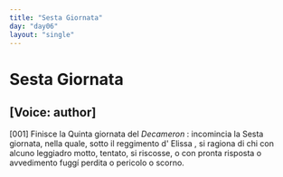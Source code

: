 ```yaml
---
title: "Sesta Giornata"
day: "day06"
layout: "single"
---
```

<div id="day06" ruler="elissa" type="Day">
 <h1>
  Sesta Giornata
 </h1>
 <p>
  <h2>
   [Voice: author]
  </h2>
 </p>
 <argument>
  <p>
   <a name="p06990001">
    [001]
   </a>
   Finisce la Quinta giornata del
   <i>
    Decameron
   </i>
   : incomincia la Sesta giornata, nella quale, sotto il reggimento d'
   <name persref="elissa" type="person">
    Elissa
   </name>
   , si ragiona di chi con alcuno leggiadro motto, tentato, si riscosse, o con pronta risposta o avvedimento fugg&iacute; perdita o pericolo o scorno.
  </p>
 </argument>
</div>